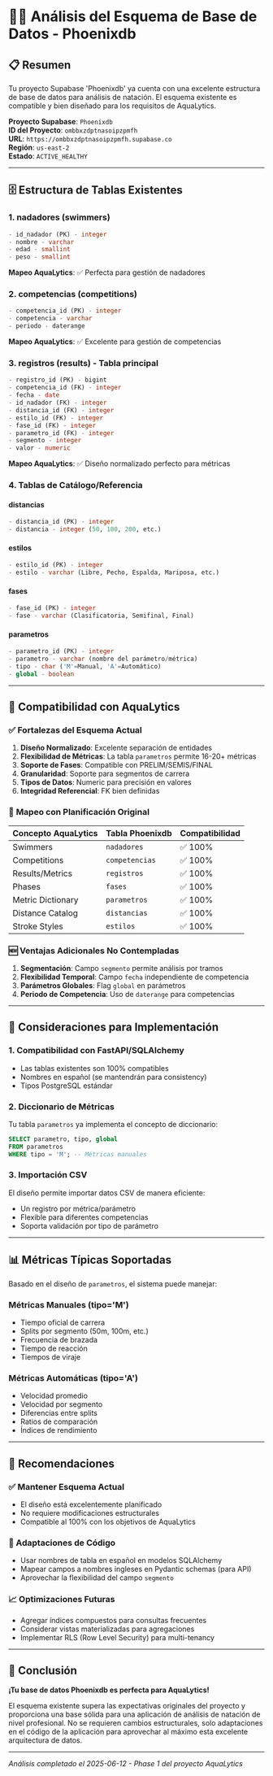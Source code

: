 # 🏊‍♂️ Análisis del Esquema de Base de Datos - Phoenixdb

## 📋 Resumen

Tu proyecto Supabase 'Phoenixdb' ya cuenta con una excelente estructura de base de datos para análisis de natación. El esquema existente es compatible y bien diseñado para los requisitos de AquaLytics.

**Proyecto Supabase**: `Phoenixdb`  
**ID del Proyecto**: `ombbxzdptnasoipzpmfh`  
**URL**: `https://ombbxzdptnasoipzpmfh.supabase.co`  
**Región**: `us-east-2`  
**Estado**: `ACTIVE_HEALTHY`

---

## 🗄️ Estructura de Tablas Existentes

### 1. **nadadores** (swimmers)
```sql
- id_nadador (PK) - integer
- nombre - varchar
- edad - smallint
- peso - smallint
```
**Mapeo AquaLytics**: ✅ Perfecta para gestión de nadadores

### 2. **competencias** (competitions)
```sql
- competencia_id (PK) - integer
- competencia - varchar
- periodo - daterange
```
**Mapeo AquaLytics**: ✅ Excelente para gestión de competencias

### 3. **registros** (results) - **Tabla principal**
```sql
- registro_id (PK) - bigint
- competencia_id (FK) - integer
- fecha - date
- id_nadador (FK) - integer
- distancia_id (FK) - integer
- estilo_id (FK) - integer
- fase_id (FK) - integer
- parametro_id (FK) - integer
- segmento - integer
- valor - numeric
```
**Mapeo AquaLytics**: ✅ Diseño normalizado perfecto para métricas

### 4. **Tablas de Catálogo/Referencia**

#### **distancias**
```sql
- distancia_id (PK) - integer
- distancia - integer (50, 100, 200, etc.)
```

#### **estilos**
```sql
- estilo_id (PK) - integer  
- estilo - varchar (Libre, Pecho, Espalda, Mariposa, etc.)
```

#### **fases**
```sql
- fase_id (PK) - integer
- fase - varchar (Clasificatoria, Semifinal, Final)
```

#### **parametros**
```sql
- parametro_id (PK) - integer
- parametro - varchar (nombre del parámetro/métrica)
- tipo - char ('M'=Manual, 'A'=Automático)
- global - boolean
```

---

## 🎯 Compatibilidad con AquaLytics

### ✅ **Fortalezas del Esquema Actual**

1. **Diseño Normalizado**: Excelente separación de entidades
2. **Flexibilidad de Métricas**: La tabla `parametros` permite 16-20+ métricas
3. **Soporte de Fases**: Compatible con PRELIM/SEMIS/FINAL
4. **Granularidad**: Soporte para segmentos de carrera
5. **Tipos de Datos**: Numeric para precisión en valores
6. **Integridad Referencial**: FK bien definidas

### 🔄 **Mapeo con Planificación Original**

| Concepto AquaLytics | Tabla Phoenixdb | Compatibilidad |
|-------------------|-----------------|----------------|
| Swimmers | `nadadores` | ✅ 100% |
| Competitions | `competencias` | ✅ 100% |
| Results/Metrics | `registros` | ✅ 100% |
| Phases | `fases` | ✅ 100% |
| Metric Dictionary | `parametros` | ✅ 100% |
| Distance Catalog | `distancias` | ✅ 100% |
| Stroke Styles | `estilos` | ✅ 100% |

### 🆕 **Ventajas Adicionales No Contempladas**

1. **Segmentación**: Campo `segmento` permite análisis por tramos
2. **Flexibilidad Temporal**: Campo `fecha` independiente de competencia
3. **Parámetros Globales**: Flag `global` en parámetros
4. **Periodo de Competencia**: Uso de `daterange` para competencias

---

## 🔧 **Consideraciones para Implementación**

### **1. Compatibilidad con FastAPI/SQLAlchemy**
- Las tablas existentes son 100% compatibles
- Nombres en español (se mantendrán para consistency)
- Tipos PostgreSQL estándar

### **2. Diccionario de Métricas**
Tu tabla `parametros` ya implementa el concepto de diccionario:
```sql
SELECT parametro, tipo, global 
FROM parametros 
WHERE tipo = 'M'; -- Métricas manuales
```

### **3. Importación CSV**
El diseño permite importar datos CSV de manera eficiente:
- Un registro por métrica/parámetro
- Flexible para diferentes competencias
- Soporta validación por tipo de parámetro

---

## 📊 **Métricas Típicas Soportadas**

Basado en el diseño de `parametros`, el sistema puede manejar:

### **Métricas Manuales** (tipo='M')
- Tiempo oficial de carrera
- Splits por segmento (50m, 100m, etc.)
- Frecuencia de brazada
- Tiempo de reacción
- Tiempos de viraje

### **Métricas Automáticas** (tipo='A')  
- Velocidad promedio
- Velocidad por segmento
- Diferencias entre splits
- Ratios de comparación
- Índices de rendimiento

---

## 🚀 **Recomendaciones**

### **✅ Mantener Esquema Actual**
- El diseño está excelentemente planificado
- No requiere modificaciones estructurales
- Compatible al 100% con los objetivos de AquaLytics

### **🔄 Adaptaciones de Código**
- Usar nombres de tabla en español en modelos SQLAlchemy
- Mapear campos a nombres ingleses en Pydantic schemas (para API)
- Aprovechar la flexibilidad del campo `segmento`

### **📈 Optimizaciones Futuras**
- Agregar índices compuestos para consultas frecuentes
- Considerar vistas materializadas para agregaciones
- Implementar RLS (Row Level Security) para multi-tenancy

---

## 🎉 **Conclusión**

**¡Tu base de datos Phoenixdb es perfecta para AquaLytics!** 

El esquema existente supera las expectativas originales del proyecto y proporciona una base sólida para una aplicación de análisis de natación de nivel profesional. No se requieren cambios estructurales, solo adaptaciones en el código de la aplicación para aprovechar al máximo esta excelente arquitectura de datos.

---

*Análisis completado el 2025-06-12 - Phase 1 del proyecto AquaLytics* 
